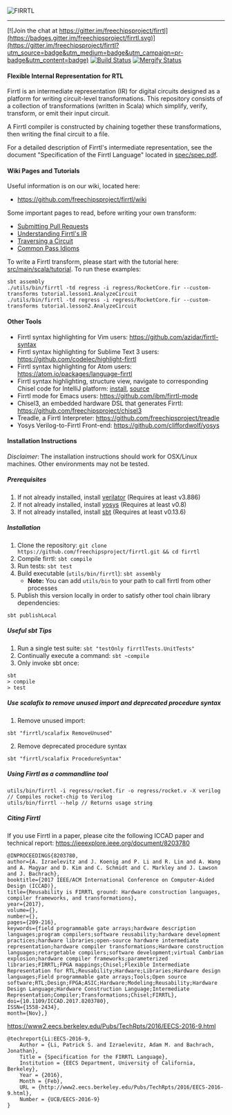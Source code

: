 ![FIRRTL](https://raw.githubusercontent.com/freechipsproject/firrtl/master/doc/images/firrtl_logo.svg?sanitize=true)

---

[![Join the chat at https://gitter.im/freechipsproject/firrtl](https://badges.gitter.im/freechipsproject/firrtl.svg)](https://gitter.im/freechipsproject/firrtl?utm_source=badge&utm_medium=badge&utm_campaign=pr-badge&utm_content=badge)
[![Build Status](https://travis-ci.org/freechipsproject/firrtl.svg?branch=master)](https://travis-ci.org/freechipsproject/firrtl)
[![Mergify Status][mergify-status]][mergify]

[mergify]: https://mergify.io
[mergify-status]: https://img.shields.io/endpoint.svg?url=https://gh.mergify.io/badges/chipsalliance/firrtl&style=flat

#### Flexible Internal Representation for RTL

 Firrtl is an intermediate representation (IR) for digital circuits designed as a platform for writing circuit-level transformations.
 This repository consists of a collection of transformations (written in Scala) which simplify, verify, transform, or emit their input circuit.

 A Firrtl compiler is constructed by chaining together these transformations, then writing the final circuit to a file.

 For a detailed description of Firrtl's intermediate representation, see the document "Specification of the Firrtl Language" located in [spec/spec.pdf](https://github.com/freechipsproject/firrtl/blob/master/spec/spec.pdf).

#### Wiki Pages and Tutorials

Useful information is on our wiki, located here:
* https://github.com/freechipsproject/firrtl/wiki

Some important pages to read, before writing your own transform:
* [Submitting Pull Requests](https://github.com/freechipsproject/firrtl/wiki/Submitting-a-Pull-Request)
* [Understanding Firrtl's IR](https://github.com/freechipsproject/firrtl/wiki/Understanding-Firrtl-Intermediate-Representation)
* [Traversing a Circuit](https://github.com/freechipsproject/firrtl/wiki/traversing-a-circuit)
* [Common Pass Idioms](https://github.com/freechipsproject/firrtl/wiki/Common-Pass-Idioms)

To write a Firrtl transform, please start with the tutorial here: [src/main/scala/tutorial](https://github.com/freechipsproject/firrtl/blob/master/src/main/scala/tutorial).
To run these examples:
```
sbt assembly
./utils/bin/firrtl -td regress -i regress/RocketCore.fir --custom-transforms tutorial.lesson1.AnalyzeCircuit
./utils/bin/firrtl -td regress -i regress/RocketCore.fir --custom-transforms tutorial.lesson2.AnalyzeCircuit
```

#### Other Tools
* Firrtl syntax highlighting for Vim users: https://github.com/azidar/firrtl-syntax
* Firrtl syntax highlighting for Sublime Text 3 users: https://github.com/codelec/highlight-firrtl
* Firrtl syntax highlighting for Atom users: https://atom.io/packages/language-firrtl
* Firrtl syntax highlighting, structure view, navigate to corresponding Chisel code for IntelliJ platform: [install](https://plugins.jetbrains.com/plugin/14183-easysoc-firrtl), [source](https://github.com/easysoc/easysoc-firrtl)
* Firrtl mode for Emacs users: https://github.com/ibm/firrtl-mode
* Chisel3, an embedded hardware DSL that generates Firrtl: https://github.com/freechipsproject/chisel3
* Treadle, a Firrtl Interpreter: https://github.com/freechipsproject/treadle
* Yosys Verilog-to-Firrtl Front-end: https://github.com/cliffordwolf/yosys

#### Installation Instructions
*Disclaimer*: The installation instructions should work for OSX/Linux machines. Other environments may not be tested.

##### Prerequisites
 1. If not already installed, install [verilator](http://www.veripool.org/projects/verilator/wiki/Installing) (Requires at least v3.886)
 1. If not already installed, install [yosys](http://www.clifford.at/yosys/) (Requires at least v0.8)
 1. If not already installed, install [sbt](http://www.scala-sbt.org/) (Requires at least v0.13.6)

##### Installation
 1. Clone the repository:
    ```git clone https://github.com/freechipsproject/firrtl.git && cd firrtl```
 1. Compile firrtl: ```sbt compile```
 1. Run tests: ```sbt test```
 1. Build executable (`utils/bin/firrtl`): ```sbt assembly```
    * **Note:** You can add `utils/bin` to your path to call firrtl from other processes
 1. Publish this version locally in order to satisfy other tool chain library dependencies:
```
sbt publishLocal
```

##### Useful sbt Tips
 1. Run a single test suite:
 `sbt "testOnly firrtlTests.UnitTests"`
 2. Continually execute a command:
 `sbt ~compile`
 3. Only invoke sbt once:
```
sbt
> compile
> test
```

##### Use scalafix to remove unused import and deprecated procedure syntax
 1. Remove unused import:
```
sbt "firrtl/scalafix RemoveUnused"
```
 2. Remove deprecated procedure syntax
```
sbt "firrtl/scalafix ProcedureSyntax"
```

##### Using Firrtl as a commandline tool
```
utils/bin/firrtl -i regress/rocket.fir -o regress/rocket.v -X verilog // Compiles rocket-chip to Verilog
utils/bin/firrtl --help // Returns usage string
```

##### Citing Firrtl

If you use Firrtl in a paper, please cite the following ICCAD paper and technical report:
https://ieeexplore.ieee.org/document/8203780
```
@INPROCEEDINGS{8203780, 
author={A. Izraelevitz and J. Koenig and P. Li and R. Lin and A. Wang and A. Magyar and D. Kim and C. Schmidt and C. Markley and J. Lawson and J. Bachrach}, 
booktitle={2017 IEEE/ACM International Conference on Computer-Aided Design (ICCAD)}, 
title={Reusability is FIRRTL ground: Hardware construction languages, compiler frameworks, and transformations}, 
year={2017}, 
volume={}, 
number={}, 
pages={209-216}, 
keywords={field programmable gate arrays;hardware description languages;program compilers;software reusability;hardware development practices;hardware libraries;open-source hardware intermediate representation;hardware compiler transformations;Hardware construction languages;retargetable compilers;software development;virtual Cambrian explosion;hardware compiler frameworks;parameterized libraries;FIRRTL;FPGA mappings;Chisel;Flexible Intermediate Representation for RTL;Reusability;Hardware;Libraries;Hardware design languages;Field programmable gate arrays;Tools;Open source software;RTL;Design;FPGA;ASIC;Hardware;Modeling;Reusability;Hardware Design Language;Hardware Construction Language;Intermediate Representation;Compiler;Transformations;Chisel;FIRRTL}, 
doi={10.1109/ICCAD.2017.8203780}, 
ISSN={1558-2434}, 
month={Nov},}
```

https://www2.eecs.berkeley.edu/Pubs/TechRpts/2016/EECS-2016-9.html
```
@techreport{Li:EECS-2016-9,
    Author = {Li, Patrick S. and Izraelevitz, Adam M. and Bachrach, Jonathan},
    Title = {Specification for the FIRRTL Language},
    Institution = {EECS Department, University of California, Berkeley},
    Year = {2016},
    Month = {Feb},
    URL = {http://www2.eecs.berkeley.edu/Pubs/TechRpts/2016/EECS-2016-9.html},
    Number = {UCB/EECS-2016-9}
}
```
